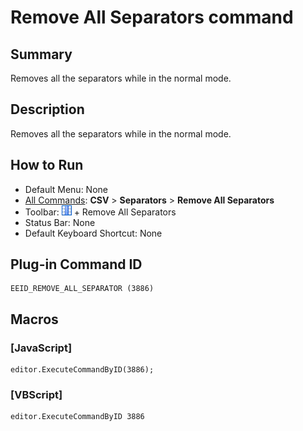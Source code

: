 # Remove All Separators command

## Summary

Removes all the separators while in the normal mode.

## Description

Removes all the separators while in the normal mode.

## How to Run

- Default Menu: None
- [All Commands](../tools/all_commands): **CSV** > **Separators** \> **Remove All Separators**
- Toolbar: ![](../../images/columns_separators.gif) \+ Remove All Separators
- Status Bar: None
- Default Keyboard Shortcut: None

## Plug-in Command ID

```
EEID_REMOVE_ALL_SEPARATOR (3886)
```

## Macros

### \[JavaScript\]

```
editor.ExecuteCommandByID(3886);
```

### \[VBScript\]

```
editor.ExecuteCommandByID 3886
```
